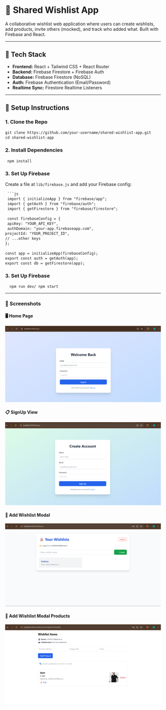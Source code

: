 # 📝 Shared Wishlist App

A collaborative wishlist web application where users can create wishlists, add products, invite others (mocked), and track who added what. Built with Firebase and React.

---

## 🔧 Tech Stack

- **Frontend:** React + Tailwind CSS + React Router
- **Backend:** Firebase Firestore + Firebase Auth
- **Database:** Firebase Firestore (NoSQL)
- **Auth:** Firebase Authentication (Email/Password)
- **Realtime Sync:** Firestore Realtime Listeners

---

## 🚀 Setup Instructions

### 1. Clone the Repo
    
    git clone https://github.com/your-username/shared-wishlist-app.git
    cd shared-wishlist-app
### 2. Install Dependencies

    
     npm install

### 3. Set Up Firebase

Create a file at `lib/firebase.js` and add your Firebase config:

     ```js
     import { initializeApp } from "firebase/app";
     import { getAuth } from "firebase/auth";
     import { getFirestore } from "firebase/firestore";
  
     const firebaseConfig = {
     apiKey: "YOUR_API_KEY",
     authDomain: "your-app.firebaseapp.com",
    projectId: "YOUR_PROJECT_ID",
    // ...other keys
    };

    const app = initializeApp(firebaseConfig);
    export const auth = getAuth(app);
    export const db = getFirestore(app);

### 3. Set Up Firebase
      npm run dev/ npm start
---

### 📸 Screenshots

#### 🖥️ Home Page
![Home Page Screenshot](./screenshots/login.png)

#### 📋 SignUp View
![Wishlist Screenshot](./screenshots/signup.png)

#### 🔧 Add Wishlist Modal
![Add Product Screenshot](./screenshots/wishlist.png)
#### 🔧 Add Wishlist Modal Products
![Add Product Screenshot](./screenshots/wishlistproduct.png)

            
